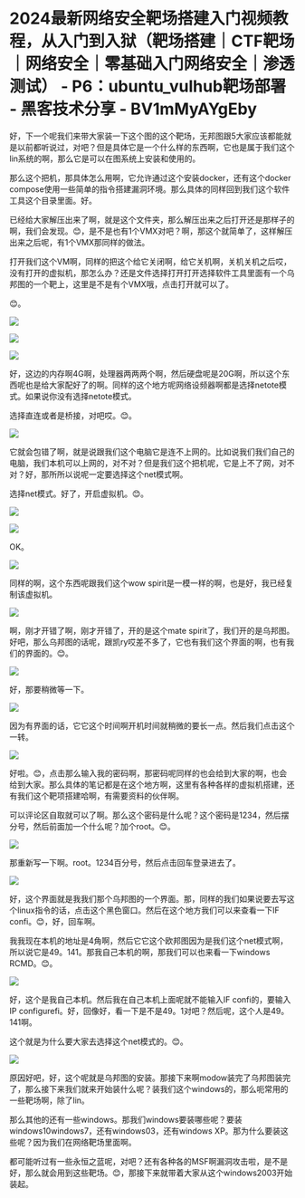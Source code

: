 # 2024最新网络安全靶场搭建入门视频教程，从入门到入狱（靶场搭建｜CTF靶场｜网络安全｜零基础入门网络安全｜渗透测试） - P6：ubuntu_vulhub靶场部署 - 黑客技术分享 - BV1mMyAYgEby

好，下一个呢我们来带大家装一下这个图的这个靶场，无邦图跟5大家应该都能就是以前都听说过，对吧？但是具体它是一个什么样的东西啊，它也是属于我们这个lin系统的啊，那么它是可以在图系统上安装和使用的。

那么这个把机，那具体怎么用啊，它允许通过这个安装docker，还有这个docker compose使用一些简单的指令搭建漏洞环境。那么具体的同样回到我们这个软件工具这个目录里面。好。

已经给大家解压出来了啊，就是这个文件夹，那么解压出来之后打开还是那样子的啊，我们会发现。😊，是不是也有1个VMX对吧？啊，那这个就简单了，这样解压出来之后呢，有1个VMX那同样的做法。

打开我们这个VM啊，同样的把这个给它关闭啊，给它关机啊，关机关机之后哎，没有打开的虚拟机，那怎么办？还是文件选择打开打开选择软件工具里面有一个乌邦图的一个靶上，这里是不是有个VMX哦，点击打开就可以了。

😊。

![](img/2ebb4e14e99be05c0c7bb75807c28897_1.png)

![](img/2ebb4e14e99be05c0c7bb75807c28897_2.png)

![](img/2ebb4e14e99be05c0c7bb75807c28897_3.png)

好，这边的内存啊4G啊，处理器两两两个啊，然后硬盘呢是20G啊，所以这个东西呢也是给大家配好了的啊。同样的这个地方呢网络设频器啊都是选择netote模式。如果说你没有选择netote模式。

选择直连或者是桥接，对吧哎。😊。

![](img/2ebb4e14e99be05c0c7bb75807c28897_5.png)

它就会包错了啊，就是说跟我们这个电脑它是连不上网的。比如说我们我们自己的电脑，我们本机可以上网的，对不对？但是我们这个把机呢，它是上不了网，对不对？好，那所所以说呢一定要选择这个net模式啊。

选择net模式。好了，开启虚拟机。😊。

![](img/2ebb4e14e99be05c0c7bb75807c28897_7.png)

![](img/2ebb4e14e99be05c0c7bb75807c28897_8.png)

OK。

![](img/2ebb4e14e99be05c0c7bb75807c28897_10.png)

同样的啊，这个东西呢跟我们这个wow spirit是一模一样的啊，也是好，我已经复制该虚拟机。

![](img/2ebb4e14e99be05c0c7bb75807c28897_12.png)

啊，刚才开错了啊，刚才开错了，开的是这个mate spirit了，我们开的是乌邦图。好吧，那么乌邦图的话呢，跟凯ry哎差不多了，它也有我们这个界面的啊，也有我们的界面的。😊。



![](img/2ebb4e14e99be05c0c7bb75807c28897_14.png)

好，那要稍微等一下。

![](img/2ebb4e14e99be05c0c7bb75807c28897_16.png)

因为有界面的话，它它这个时间啊开机时间就稍微的要长一点。然后我们点击这个一转。

![](img/2ebb4e14e99be05c0c7bb75807c28897_18.png)

好啦。😊，点击那么输入我的密码啊，那密码呢同样的也会给到大家的啊，也会给到大家。那么具体的笔记都是在这个地方啊，这里有各种各样的虚拟机搭建，还有我们这个靶项搭建哈啊，有需要资料的伙伴啊。

可以评论区自取就可以了啊。那么这个密码是什么呢？这个密码是1234，然后摆分号，然后前面加一个什么呢？加个root。😊。



![](img/2ebb4e14e99be05c0c7bb75807c28897_20.png)

那重新写一下啊。root。1234百分号，然后点击回车登录进去了。

![](img/2ebb4e14e99be05c0c7bb75807c28897_22.png)

好，这个界面就是我我们那个乌邦图的一个界面。那，同样的我们如果说要去写这个linux指令的话，点击这个黑色窗口。然后在这个地方我们可以来查看一下IF confi。😊，好，回车啊。

我我现在本机的地址是4角啊，然后它它这个欧邦图因为是我们这个net模式啊，所以说它是49。141。那我自己本机的啊，那我们可以也来看一下windows RCMD。😊。



![](img/2ebb4e14e99be05c0c7bb75807c28897_24.png)

好，这个是我自己本机。然后我在自己本机上面呢就不能输入IF confi的，要输入IP configurefi。好，回像好，看一下是不是49。1对吧？然后呢，这个人是49。141啊。

这个就是为什么要大家去选择这个net模式的。😊。

![](img/2ebb4e14e99be05c0c7bb75807c28897_26.png)

原因好吧，好，这个呢就是乌邦图的安装。那接下来啊modow装完了乌邦图装完了，那么接下来我们就来开始装什么呢？装我们这个windows的，那么呃常用的一些靶场啊，除了lin。

那么其他的还有一些windows。那我们windows要装哪些呢？要装windows10windows7，还有windows03，还有windows XP。那为什么要装这些呢？因为我们在网络靶场里面啊。

都可能听过有一些永恒之蓝呢，对吧？还有各种各的MSF啊漏洞攻击啦，是不是好，那么就会用到这些靶场。😊，那接下来就带着大家从这个windows2003开始装起。

